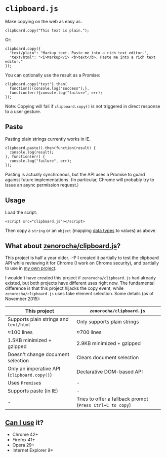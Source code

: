 # `clipboard.js`

Make copying on the web as easy as:

    clipboard.copy("This text is plain.");

Or:

    clipboard.copy({
      "text/plain": "Markup text. Paste me into a rich text editor.",
      "text/html": "<i>Markup</i> <b>text</b>. Paste me into a rich text editor."
    });

You can optionally use the result as a Promise:

    clipboard.copy("test").then(
      function(){console.log("success");},
      function(err){console.log("failure", err);
    });

Note: Copying will fail if `clipboard.copy()` is not triggered in direct response to a user gesture.

## Paste

Pasting plain strings currently works in IE.

    clipboard.paste().then(function(result) {
      console.log(result);
    }, function(err) {
      console.log("failure", err);
    });

Pasting is actually synchronous, but the API uses a Promise to guard against future implementations. (In particular, Chrome will probably try to issue an async permission request.)

## Usage

Load the script:

    <script src="clipboard.js"></script>

Then copy a `string` or an `object` (mapping [data types](http://www.w3.org/TR/clipboard-apis/#mandatory-data-types-1) to values) as above.

## What about [zenorocha/clipboard.js](https://github.com/zenorocha/clipboard.js)?

This project is half a year older. :-P
I created it partially to test the clipboard API while reviewing it for Chrome (I work on Chrome security), and partially to use in [my own project](https://alg.cubing.net/).

I wouldn't have created this project if `zenorocha/clipboard.js` had already existed, but both projects have different uses right now. The fundamental difference is that this project hijacks the copy event, while `zenorocha/clipboard.js` uses fake element selection. Some details (as of November 2015):

This project                                | `zenorocha/clipboard.js`
--------------------------------------------|--------------------------
Supports plain strings and `text/html`      | Only supports plain strings
≈100 lines                                  | ≈700 lines
1.5KB minimized + gzipped                   | 2.9KB minimized + gzipped
Doesn't change document selection           | Clears document selection
Only an imperative API (`clipboard.copy()`) | Declarative DOM-based API
Uses `Promise`s                             | -
Supports paste (in IE)                      | -
-                                           | Tries to offer a fallback prompt (`Press Ctrl+C to copy`)

## [Can I use](http://caniuse.com/#feat=clipboard) it?

- Chrome 42+
- Firefox 41+
- Opera 29+
- Internet Explorer 9+
